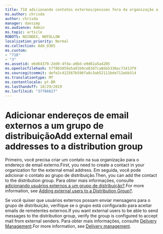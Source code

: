 ```yaml
---
title: 718 adicionando contatos externos/pessoas fora da organização a uma lista de distribuição
ms.author: chrisda
author: chrisda
manager: dansimp
ms.audience: Admin
ms.topic: article
ROBOTS: NOINDEX, NOFOLLOW
localization_priority: Normal
ms.collection: Adm_O365
ms.custom:
- "718"
- "3"
ms.assetid: e6d64379-2dd9-4fda-a9bd-e9d61a5a4205
ms.openlocfilehash: 57f8b5859a5a91b9ce83d7ca8da5330ac73413f9
ms.sourcegitcommit: defe2c412567b596fa8c3ab52111bde712ebb314
ms.translationtype: MT
ms.contentlocale: pt-BR
ms.lasthandoff: 10/29/2019
ms.locfileid: "37766627"
---
```

# <a name="add-external-email-addresses-to-a-distribution-group"></a><span data-ttu-id="19916-102">Adicionar endereços de email externos a um grupo de distribuição</span><span class="sxs-lookup"><span data-stu-id="19916-102">Add external email addresses to a distribution group</span></span>

<span data-ttu-id="19916-103">Primeiro, você precisa criar um contato na sua organização para o endereço de email externo.</span><span class="sxs-lookup"><span data-stu-id="19916-103">First, you need to create a contact in your organization for the external email address.</span></span> <span data-ttu-id="19916-104">Em seguida, você pode adicionar o contato ao grupo de distribuição.</span><span class="sxs-lookup"><span data-stu-id="19916-104">Then, you can add the contact to the distribution group.</span></span> <span data-ttu-id="19916-105">Para obter mais informações, consulte [adicionando usuários externos a um grupo de distribuição?](https://support.office.com/client/caa0f310-0bb7-48e3-8ad2-cb358b53bbba).</span><span class="sxs-lookup"><span data-stu-id="19916-105">For more information, see [Adding external users to a Distribution Group?](https://support.office.com/client/caa0f310-0bb7-48e3-8ad2-cb358b53bbba).</span></span>

<span data-ttu-id="19916-106">Se você quiser que usuários externos possam enviar mensagens para o grupo de distribuição, verifique se o grupo está configurado para aceitar emails de remetentes externos.</span><span class="sxs-lookup"><span data-stu-id="19916-106">If you want external users to be able to send messages to the distribution group, verify the group is configured to accept mail from external senders.</span></span> <span data-ttu-id="19916-107">Para obter mais informações, consulte [Delivery Management](https://technet.microsoft.com/library/bb124513.aspx#deliverymanagement).</span><span class="sxs-lookup"><span data-stu-id="19916-107">For more information, see [Delivery management](https://technet.microsoft.com/library/bb124513.aspx#deliverymanagement).</span></span>
